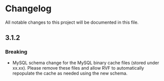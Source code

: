 # Changelog
All notable changes to this project will be documented in this file.

## 3.1.2

### Breaking
- MySQL schema change for the MySQL binary cache files (stored under xx.xx). Please remove these files and allow RVF to automatically repopulate the cache as needed using the new schema.
